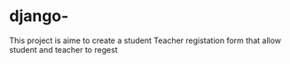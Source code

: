 # django-
This project is aime to create a student Teacher registation form that allow student and teacher to regest
